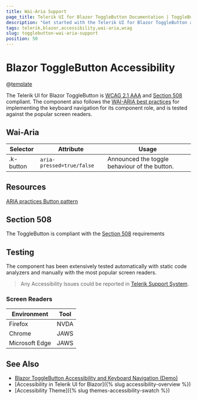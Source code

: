 ```yaml
---
title: Wai-Aria Support
page_title: Telerik UI for Blazor ToggleButton Documentation | ToggleButton  Accessibility
description: "Get started with the Telerik UI for Blazor ToggleButton and learn about its accessibility support for WAI-ARIA, Section 508, and WCAG 2.1."
tags: telerik,blazor,accessibility,wai-aria,wcag
slug: togglebutton-wai-aria-support 
position: 50 
---
```


# Blazor ToggleButton Accessibility

@[template](/_contentTemplates/common/parameters-table-styles.md#table-layout)



The Telerik UI for Blazor ToggleButton is [WCAG 2.1 AAA](https://www.w3.org/TR/WCAG21/) and [Section 508](http://www.section508.gov/) compliant. The component also follows the [WAI-ARIA best practices](https://www.w3.org/WAI/ARIA/apg/) for implementing the keyboard navigation for its component role, and is tested against the popular screen readers.

## Wai-Aria

| Selector | Attribute | Usage |
| -------- | --------- | ----- |
| .k-button | `aria-pressed=true/false` | Announced the toggle behaviour of the button. |

## Resources

[ARIA practices Button pattern](https://www.w3.org/WAI/ARIA/apg/patterns/button/)

## Section 508


The ToggleButton is compliant with the [Section 508](http://www.section508.gov/) requirements

## Testing


The component has been extensively tested automatically with static code analyzers and manually with the most popular screen readers.

> Any Accessibility Issues could be reported in [Telerik Support System](https://www.telerik.com/account/support-center).

### Screen Readers

| Environment | Tool |
| ----------- | ---- |
| Firefox | NVDA |
| Chrome | JAWS |
| Microsoft Edge | JAWS |



## See Also

* [Blazor ToggleButton Accessibility and Keyboard Navigation (Demo)](https://demos.telerik.com/blazor-ui/togglebutton/keyboard-navigation)
* [Accessibility in Telerik UI for Blazor]({% slug accessibility-overview %})
* [Accessibility Theme]({% slug themes-accessibility-swatch %})